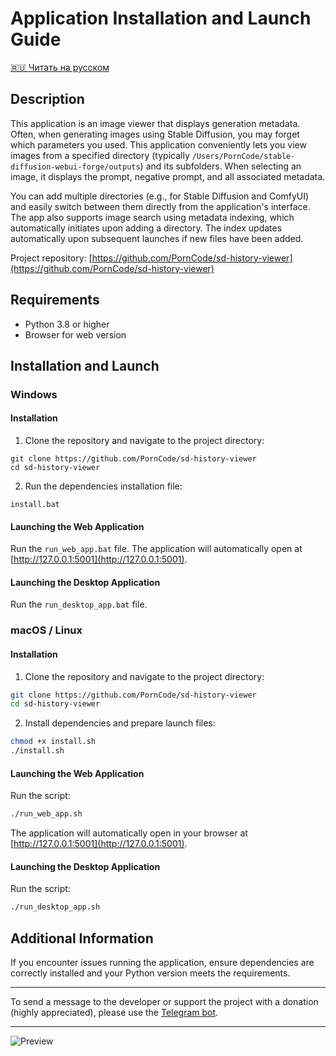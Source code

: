 # Application Installation and Launch Guide
[🇷🇺 Читать на русском](README_ru.md)
## Description

This application is an image viewer that displays generation metadata. Often, when generating images using Stable Diffusion, you may forget which parameters you used. This application conveniently lets you view images from a specified directory (typically `/Users/PornCode/stable-diffusion-webui-forge/outputs`) and its subfolders. When selecting an image, it displays the prompt, negative prompt, and all associated metadata.

You can add multiple directories (e.g., for Stable Diffusion and ComfyUI) and easily switch between them directly from the application's interface. The app also supports image search using metadata indexing, which automatically initiates upon adding a directory. The index updates automatically upon subsequent launches if new files have been added.

Project repository: [https://github.com/PornCode/sd-history-viewer](https://github.com/PornCode/sd-history-viewer)

## Requirements

- Python 3.8 or higher
- Browser for web version

## Installation and Launch

### Windows

#### Installation

1. Clone the repository and navigate to the project directory:
```
git clone https://github.com/PornCode/sd-history-viewer
cd sd-history-viewer
```

2. Run the dependencies installation file:
```
install.bat
```

#### Launching the Web Application

Run the `run_web_app.bat` file. The application will automatically open at [http://127.0.0.1:5001](http://127.0.0.1:5001).

#### Launching the Desktop Application

Run the `run_desktop_app.bat` file.

### macOS / Linux

#### Installation

1. Clone the repository and navigate to the project directory:
```bash
git clone https://github.com/PornCode/sd-history-viewer
cd sd-history-viewer
```

2. Install dependencies and prepare launch files:
```bash
chmod +x install.sh
./install.sh
```

#### Launching the Web Application

Run the script:
```bash
./run_web_app.sh
```
The application will automatically open in your browser at [http://127.0.0.1:5001](http://127.0.0.1:5001).

#### Launching the Desktop Application

Run the script:
```bash
./run_desktop_app.sh
```

## Additional Information

If you encounter issues running the application, ensure dependencies are correctly installed and your Python version meets the requirements.

---

To send a message to the developer or support the project with a donation (highly appreciated), please use the [Telegram bot](https://t.me/create_donations_bot?start=github).

---
![Preview](https://raw.githubusercontent.com/PornCode/assets/main/sd-history-viewer/prew_screen.png)

